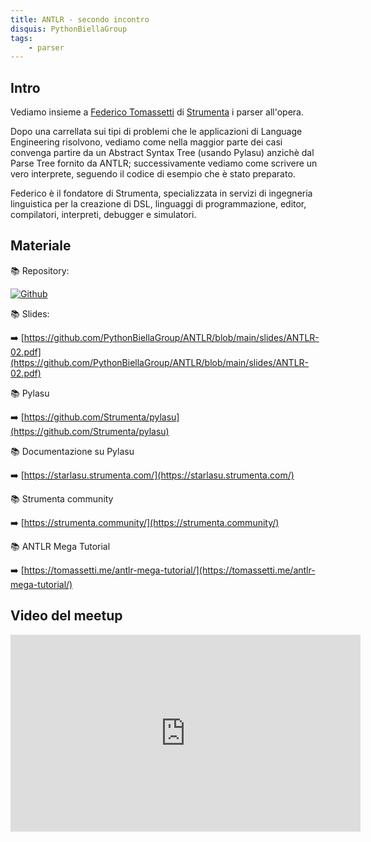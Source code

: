 ```yaml
---
title: ANTLR - secondo incontro
disquis: PythonBiellaGroup
tags:
    - parser
---
```


## Intro

Vediamo insieme a [Federico Tomassetti](https://www.linkedin.com/in/federicotomassetti/) di [Strumenta](https://strumenta.com/) i parser all'opera.

Dopo una carrellata sui tipi di problemi che le applicazioni di Language Engineering risolvono, vediamo come nella maggior parte dei casi convenga partire da un Abstract Syntax Tree (usando Pylasu) anzichè dal Parse Tree fornito da ANTLR; successivamente vediamo come scrivere un vero interprete, seguendo il codice di esempio che è stato preparato.

Federico è il fondatore di Strumenta, specializzata in servizi di ingegneria linguistica per la creazione di DSL, linguaggi di programmazione, editor, compilatori, interpreti, debugger e simulatori.

## Materiale


📚 Repository:


[![Github](https://img.shields.io/badge/GitHub-181717.svg?style=for-the-badge&logo=GitHub&logoColor=white)](https://github.com/PythonBiellaGroup/ANTLR/)

📚 Slides:

➡️ [https://github.com/PythonBiellaGroup/ANTLR/blob/main/slides/ANTLR-02.pdf](https://github.com/PythonBiellaGroup/ANTLR/blob/main/slides/ANTLR-02.pdf)

📚 Pylasu

➡️ [https://github.com/Strumenta/pylasu](https://github.com/Strumenta/pylasu)

📚 Documentazione su Pylasu

➡️ [https://starlasu.strumenta.com/](https://starlasu.strumenta.com/)

📚 Strumenta community

➡️ [https://strumenta.community/](https://strumenta.community/)

📚 ANTLR Mega Tutorial

➡️ [https://tomassetti.me/antlr-mega-tutorial/](https://tomassetti.me/antlr-mega-tutorial/)

## Video del meetup

<iframe width="560" height="315" src="https://www.youtube.com/embed/70RCBzzquOI" title="YouTube video player" frameborder="0" allow="accelerometer; autoplay; clipboard-write; encrypted-media; gyroscope; picture-in-picture; web-share" allowfullscreen></iframe>
